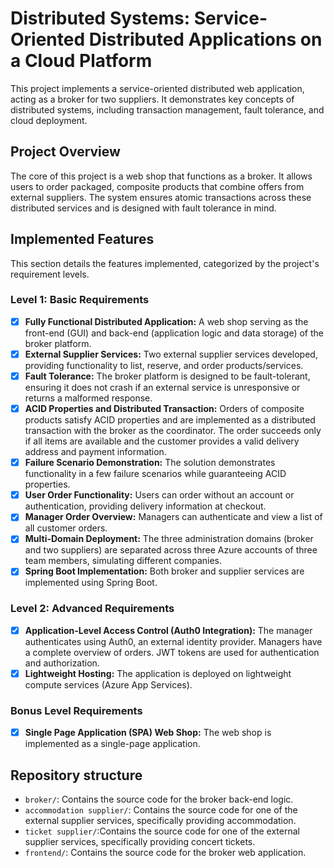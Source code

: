 # Distributed Systems: Service-Oriented Distributed Applications on a Cloud Platform

This project implements a service-oriented distributed web application, acting as a broker for two suppliers. It demonstrates key concepts of distributed systems, including transaction management, fault tolerance, and cloud deployment.

## Project Overview

The core of this project is a web shop that functions as a broker. It allows users to order packaged, composite products that combine offers from external suppliers. The system ensures atomic transactions across these distributed services and is designed with fault tolerance in mind.

## Implemented Features

This section details the features implemented, categorized by the project's requirement levels.

### Level 1: Basic Requirements

- [X] **Fully Functional Distributed Application:** A web shop serving as the front-end (GUI) and back-end (application logic and data storage) of the broker platform.
- [X] **External Supplier Services:** Two external supplier services developed, providing functionality to list, reserve, and order products/services.
- [X] **Fault Tolerance:** The broker platform is designed to be fault-tolerant, ensuring it does not crash if an external service is unresponsive or returns a malformed response.
- [X] **ACID Properties and Distributed Transaction:** Orders of composite products satisfy ACID properties and are implemented as a distributed transaction with the broker as the coordinator. The order succeeds only if all items are available and the customer provides a valid delivery address and payment information.
- [X] **Failure Scenario Demonstration:** The solution demonstrates functionality in a few failure scenarios while guaranteeing ACID properties.
- [X] **User Order Functionality:** Users can order without an account or authentication, providing delivery information at checkout. 
- [X] **Manager Order Overview:** Managers can authenticate and view a list of all customer orders.
- [X] **Multi-Domain Deployment:** The three administration domains (broker and two suppliers) are separated across three Azure accounts of three team members, simulating different companies.
- [X] **Spring Boot Implementation:** Both broker and supplier services are implemented using Spring Boot.

### Level 2: Advanced Requirements

- [X] **Application-Level Access Control (Auth0 Integration):** The manager authenticates using Auth0, an external identity provider. Managers have a complete overview of orders. JWT tokens are used for authentication and authorization.
- [X] **Lightweight Hosting:** The application is deployed on lightweight compute services (Azure App Services).

### Bonus Level Requirements

- [X] **Single Page Application (SPA) Web Shop:** The web shop is implemented as a single-page application.

## Repository structure

- `broker/`: Contains the source code for the broker back-end logic.
- `accommodation supplier/`: Contains the source code for one of the external supplier services, specifically providing accommodation.
- `ticket supplier/`:Contains the source code for one of the external supplier services, specifically providing concert tickets.
- `frontend/`: Contains the source code for the broker web application.